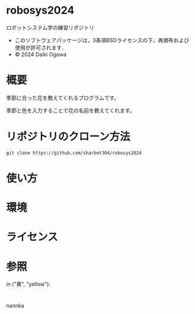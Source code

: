 # robosys2024
ロボットシステム学の練習リポジトリ

- このソフトウェアパッケージは，3条項BSDライセンスの下，再頒布および使用が許可されます．
- © 2024 Daiki Ogawa

# 概要

季節に合った花を教えてくれるプログラムです。

季節と色を入力することで花の名前を教えてくれます。

# リポジトリのクローン方法

```
git clone https://github.com/sharbet304/robosys2024
```

# 使い方



# 環境



# ライセンス



# 参照

 in ("黄", "yellow"):

#

nannka
